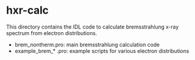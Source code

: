 # hxr-calc

This directory contains the IDL code to calculate bremsstrahlung x-ray spectrum from electron distributions.

* brem_nontherm.pro: main bremsstrahlung calculation code
* example_brem_* .pro: example scripts for various electron distributions
